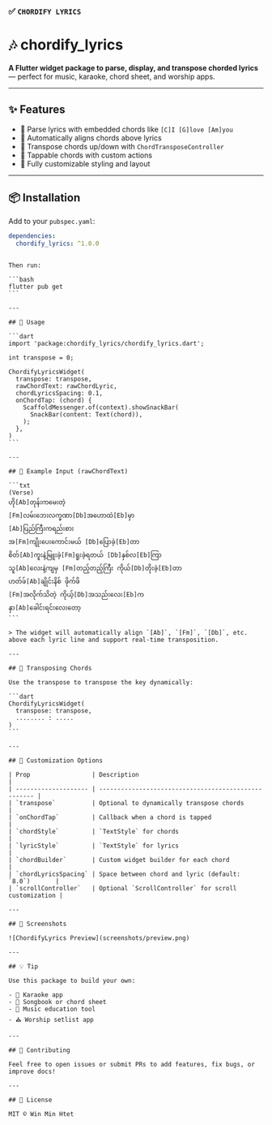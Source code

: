 ### ✅ `CHORDIFY LYRICS`

# 🎶 chordify_lyrics

**A Flutter widget package to parse, display, and transpose chorded lyrics** — perfect for music, karaoke, chord sheet, and worship apps.

---

## ✨ Features

- 🎸 Parse lyrics with embedded chords like `[C]I [G]love [Am]you`
- 📐 Automatically aligns chords above lyrics
- 🔁 Transpose chords up/down with `ChordTransposeController`
- 🔘 Tappable chords with custom actions
- 🎨 Fully customizable styling and layout

---

## 📦 Installation

Add to your `pubspec.yaml`:

```yaml
dependencies:
  chordify_lyrics: ^1.0.0
```

````

Then run:

```bash
flutter pub get
```

---

## 🚀 Usage

```dart
import 'package:chordify_lyrics/chordify_lyrics.dart';

int transpose = 0;

ChordifyLyricsWidget(
  transpose: transpose,
  rawChordText: rawChordLyric,
  chordLyricsSpacing: 0.1,
  onChordTap: (chord) {
    ScaffoldMessenger.of(context).showSnackBar(
      SnackBar(content: Text(chord)),
    );
  },
)
```

---

## 🎼 Example Input (rawChordText)

```txt
(Verse)
ဟို[Ab]တုန်းကမေးတဲ့
[Fm]လမ်းဘေးလက္ခဏာ[Db]အဟောထဲ[Eb]မှာ
[Ab]ပြည်ကြီးကရည်းစား
အ[Fm]ကျိုးပေးကောင်းမယ် [Db]ပြောခဲ့[Eb]တာ
စိတ်[Ab]ကူးနဲ့မြူးခဲ့[Fm]ရူးခဲ့ရတယ် [Db]နှစ်လ[Eb]ကြာ
သူ[Ab]လေးနဲ့ကျမှ [Fm]တည့်တည့်ကြီး ကိုယ်[Db]တိုးခဲ့[Eb]တာ
ဟတ်ဖ်[Ab]ချိုင်းနိစ် ဖိုက်ဖိ
[Fm]အလိုက်သိတဲ့ ကိုယ့်[Db]အသည်းလေး[Eb]က
နှာ[Ab]ခေါင်းရင်းလေးတော့
```

> The widget will automatically align `[Ab]`, `[Fm]`, `[Db]`, etc. above each lyric line and support real-time transposition.

---

## 🔁 Transposing Chords

Use the transpose to transpose the key dynamically:

```dart
ChordifyLyricsWidget(
  transpose: transpose,
  ........ : .....
)
```

---

## 🎨 Customization Options

| Prop                 | Description                                          |
| -------------------- | ---------------------------------------------------- |
| `transpose`          | Optional to dynamically transpose chords             |
| `onChordTap`         | Callback when a chord is tapped                      |
| `chordStyle`         | `TextStyle` for chords                               |
| `lyricStyle`         | `TextStyle` for lyrics                               |
| `chordBuilder`       | Custom widget builder for each chord                 |
| `chordLyricsSpacing` | Space between chord and lyric (default: `8.0`)       |
| `scrollController`   | Optional `ScrollController` for scroll customization |

---

## 📸 Screenshots

![ChordifyLyrics Preview](screenshots/preview.png)

---

## 💡 Tip

Use this package to build your own:

- 🎤 Karaoke app
- 📖 Songbook or chord sheet
- 🎹 Music education tool
- ⛪ Worship setlist app

---

## 🙌 Contributing

Feel free to open issues or submit PRs to add features, fix bugs, or improve docs!

---

## 📄 License

MIT © Win Min Htet
````
